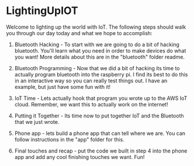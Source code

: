 # LightingUpIOT

Welcome to lighting up the world with IoT. The following steps should walk you through our day today and what we hope to accomplish:

1. Bluetooth Hacking - To start with we are going to do a bit of hacking bluetooth. You'll learn what you need in order to make devices do what you want! More details about this are in the "bluetooth" folder readme.

2. Bluetooth Programming - Now that we did a bit of hacking its time to actually program bluetooth into the raspberry pi. I find its best to do this in an interactive way so you can really test things out. I have an example, but just have some fun with it!

3. IoT Time - Lets actually hook that program you wrote up to the AWS IoT cloud. Remember, we want this to actually work on the internet!

4. Putting it Together - Its time now to put together IoT and the Bluetooth that we just wrote.

5. Phone app - lets build a phone app that can tell where we are. You can follow instructions in the "app" folder for this.

6. Final touches and recap - put the code we built in step 4 into the phone app and add any cool finishing touches we want. Fun!